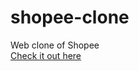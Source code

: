 ﻿# shopee-clone
 Web clone of Shopee<br/>
 [Check it out here](https://qthuy26.github.io/shopee-clone/)
